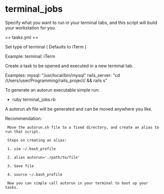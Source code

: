 terminal_jobs
=============

Specify what you want to run in your terminal tabs, and this script will build your workstation for you.

== tasks.yml ==
 
 Set type of terminal ( Defaults to iTerm ) 

   Example:
       terminal: iTerm

 Create a task to be opened and executed in a new terminal tab.
  
   Examples:
      mysql: "/usr/local/bin/mysql"
      rails_server: "cd /Users/user/Programming/rails_project/ && rails s"
     


  To generate an autorun executable simple run:

   - ruby terminal_jobs.rb

  A autorun.sh file will be generated and can be moved anywhere you like.


  Recommendation:
   
     Move the autorun.sh file to a fixed directory, and create an alias to run that script.

     Steps on creating an alias:

     1. vim ~/.bash_profile

     2. alias autorun='./path/to/file'

     3. Save file

     4. source ~/.bash_profile

     Now you can simple call autorun in your terminal to boot up your tasks.


